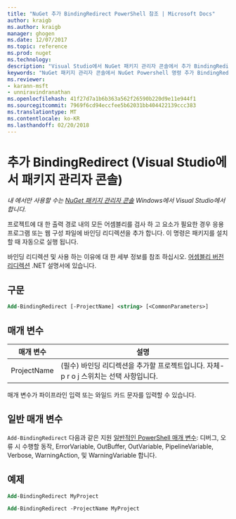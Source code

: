 ```yaml
---
title: "NuGet 추가 BindingRedirect PowerShell 참조 | Microsoft Docs"
author: kraigb
ms.author: kraigb
manager: ghogen
ms.date: 12/07/2017
ms.topic: reference
ms.prod: nuget
ms.technology: 
description: "Visual Studio에서 NuGet 패키지 관리자 콘솔에서 추가 BindingRedirect PowerShell 명령에 대 한 참조입니다."
keywords: "NuGet 패키지 관리자 콘솔에서 NuGet Powershell 명령 추가 BindingRedirect NuGet Powershell 참조"
ms.reviewer:
- karann-msft
- unniravindranathan
ms.openlocfilehash: 41f27d7a1b6b363a562f26590b220d9e11e944f1
ms.sourcegitcommit: 7969f6cd94eccfee5b62031bb404422139ccc383
ms.translationtype: MT
ms.contentlocale: ko-KR
ms.lasthandoff: 02/20/2018
---
```

# <a name="add-bindingredirect-package-manager-console-in-visual-studio"></a>추가 BindingRedirect (Visual Studio에서 패키지 관리자 콘솔)

*내 에서만 사용할 수는 [NuGet 패키지 관리자 콘솔](package-manager-console.md) Windows에서 Visual Studio에서 합니다.*

프로젝트에 대 한 출력 경로 내의 모든 어셈블리를 검사 하 고 요소가 필요한 경우 응용 프로그램 또는 웹 구성 파일에 바인딩 리디렉션을 추가 합니다. 이 명령은 패키지를 설치할 때 자동으로 실행 됩니다.

바인딩 리디렉션 및 사용 하는 이유에 대 한 세부 정보를 참조 하십시오. [어셈블리 버전 리디렉션](/dotnet/framework/configure-apps/redirect-assembly-versions) .NET 설명서에 있습니다.

## <a name="syntax"></a>구문

```ps
Add-BindingRedirect [-ProjectName] <string> [<CommonParameters>]
```

## <a name="parameters"></a>매개 변수

| 매개 변수 | 설명 |
| --- | --- |
| ProjectName | (필수) 바인딩 리디렉션을 추가할 프로젝트입니다. 자체-p r o j 스위치는 선택 사항입니다. |

매개 변수가 파이프라인 입력 또는 와일드 카드 문자를 입력할 수 있습니다.

## <a name="common-parameters"></a>일반 매개 변수

`Add-BindingRedirect` 다음과 같은 지원 [일반적인 PowerShell 매개 변수](http://go.microsoft.com/fwlink/?LinkID=113216): 디버그, 오류 시 수행할 동작, ErrorVariable, OutBuffer, OutVariable, PipelineVariable, Verbose, WarningAction, 및 WarningVariable 합니다.

## <a name="examples"></a>예제

```ps
Add-BindingRedirect MyProject

Add-BindingRedirect -ProjectName MyProject
```